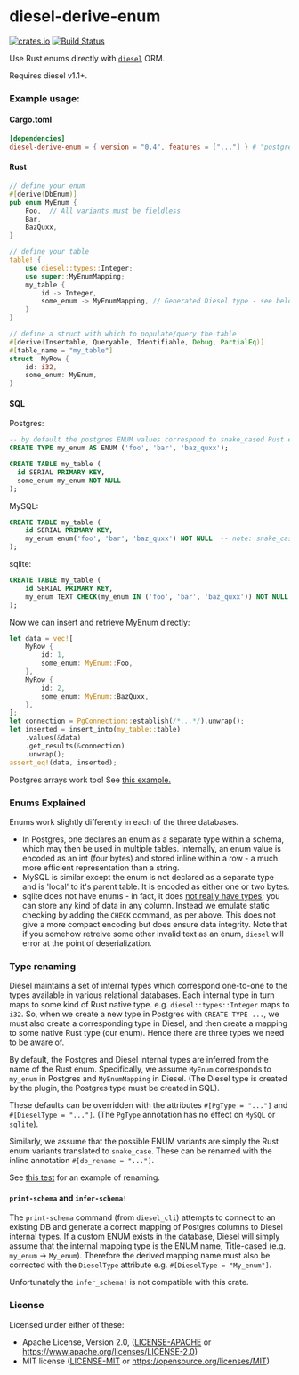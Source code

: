# diesel-derive-enum
[![crates.io](https://img.shields.io/crates/v/diesel-derive-enum.svg)](https://crates.io/crates/diesel-derive-enum)
[![Build Status](https://travis-ci.org/adwhit/diesel-derive-enum.svg?branch=master)](https://travis-ci.org/adwhit/diesel-derive-enum)

Use Rust enums directly with [`diesel`](https://github.com/diesel-rs/diesel) ORM.

Requires diesel v1.1+.

### Example usage:

#### Cargo.toml
```toml
[dependencies]
diesel-derive-enum = { version = "0.4", features = ["..."] } # "postgres", "mysql" or "sqlite"
```

#### Rust
```rust
// define your enum
#[derive(DbEnum)]
pub enum MyEnum {
    Foo,  // All variants must be fieldless
    Bar,
    BazQuxx,
}

// define your table
table! {
    use diesel::types::Integer;
    use super::MyEnumMapping;
    my_table {
        id -> Integer,
        some_enum -> MyEnumMapping, // Generated Diesel type - see below for explanation
    }
}

// define a struct with which to populate/query the table
#[derive(Insertable, Queryable, Identifiable, Debug, PartialEq)]
#[table_name = "my_table"]
struct  MyRow {
    id: i32,
    some_enum: MyEnum,
}
```

#### SQL

Postgres:
```sql
-- by default the postgres ENUM values correspond to snake_cased Rust enum variant names
CREATE TYPE my_enum AS ENUM ('foo', 'bar', 'baz_quxx');

CREATE TABLE my_table (
  id SERIAL PRIMARY KEY,
  some_enum my_enum NOT NULL
);
```
MySQL:
```sql
CREATE TABLE my_table (
    id SERIAL PRIMARY KEY,
    my_enum enum('foo', 'bar', 'baz_quxx') NOT NULL  -- note: snake_case
);
```
sqlite:
```sql
CREATE TABLE my_table (
    id SERIAL PRIMARY KEY,
    my_enum TEXT CHECK(my_enum IN ('foo', 'bar', 'baz_quxx')) NOT NULL   -- note: snake_case
);
```

Now we can insert and retrieve MyEnum directly:

```rust
let data = vec![
    MyRow {
        id: 1,
        some_enum: MyEnum::Foo,
    },
    MyRow {
        id: 2,
        some_enum: MyEnum::BazQuxx,
    },
];
let connection = PgConnection::establish(/*...*/).unwrap();
let inserted = insert_into(my_table::table)
    .values(&data)
    .get_results(&connection)
    .unwrap();
assert_eq!(data, inserted);
```

Postgres arrays work too! See [this example.](tests/src/pg_array.rs)

### Enums Explained

Enums work slightly differently in each of the three databases.
* In Postgres, one declares an enum as a separate type within a schema, which may then
  be used in multiple tables. Internally, an enum value is encoded as an int (four bytes)
  and stored inline within a row - a much more efficient representation than a string.
* MySQL is similar except the enum is not declared as a separate type and is 'local' to
  it's parent table. It is encoded as either one or two bytes.
* sqlite does not have enums - in fact, it does [not really have types](https://dba.stackexchange.com/questions/106364/text-string-stored-in-sqlite-integer-column);
  you can store any kind of data in any column. Instead we emulate static checking by
  adding the `CHECK` command, as per above. This does not give a more compact encoding
  but does ensure data integrity. Note that if you somehow retreive some other invalid
  text as an enum, `diesel` will error at the point of deserialization.

### Type renaming

Diesel maintains a set of internal types which correspond one-to-one to the types available in various
relational databases. Each internal type in turn maps to some kind of Rust native type.
e.g. `diesel::types::Integer` maps to `i32`. So, when we create a new type in Postgres
with `CREATE TYPE ...`, we must also create a corresponding type in Diesel, and then create
a mapping to some native Rust type (our enum). Hence there are three types we need to be aware of.

By default, the Postgres and Diesel internal types are inferred from the name of the Rust enum.
Specifically, we assume `MyEnum` corresponds to `my_enum` in Postgres and `MyEnumMapping` in Diesel.
(The Diesel type is created by the plugin, the Postgres type must be created in SQL).

These defaults can be overridden with the attributes `#[PgType = "..."]` and `#[DieselType = "..."]`.
(The `PgType` annotation has no effect on `MySQL` or `sqlite`).

Similarly, we assume that the possible ENUM variants are simply the Rust enum variants
translated to `snake_case`. These can be renamed with the inline annotation `#[db_rename = "..."]`.

See [this test](tests/src/rename.rs) for an example of renaming.

#### `print-schema` and `infer-schema!`

The `print-schema` command (from `diesel_cli`) attempts to connect to an existing DB and generate
a correct mapping of Postgres columns to Diesel internal types. If a custom ENUM exists in the
database, Diesel will simply assume that the internal mapping type is the ENUM name,
Title-cased (e.g. `my_enum` -> `My_enum`). Therefore the derived mapping name must also
be corrected with the `DieselType` attribute e.g. `#[DieselType = "My_enum"]`.

Unfortunately the `infer_schema!` is not compatible with this crate.

### License

Licensed under either of these:

 * Apache License, Version 2.0, ([LICENSE-APACHE](LICENSE-APACHE) or
   https://www.apache.org/licenses/LICENSE-2.0)
 * MIT license ([LICENSE-MIT](LICENSE-MIT) or
   https://opensource.org/licenses/MIT)
